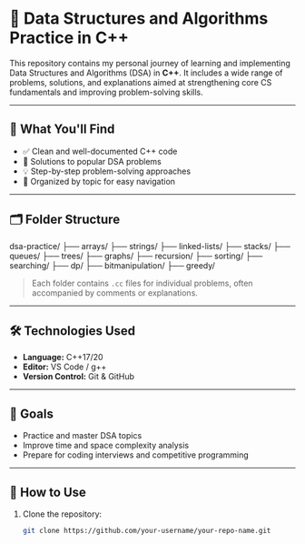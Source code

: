 # 📘 Data Structures and Algorithms Practice in C++

This repository contains my personal journey of learning and implementing Data Structures and Algorithms (DSA) in **C++**. It includes a wide range of problems, solutions, and explanations aimed at strengthening core CS fundamentals and improving problem-solving skills.

---

## 🧠 What You'll Find

- ✅ Clean and well-documented C++ code
- 🧩 Solutions to popular DSA problems
- 💡 Step-by-step problem-solving approaches
- 📁 Organized by topic for easy navigation

---

## 🗂️ Folder Structure
dsa-practice/
├── arrays/
  ├── strings/
  ├── linked-lists/
  ├── stacks/
  ├── queues/
  ├── trees/
  ├── graphs/
  ├── recursion/
  ├── sorting/
  ├── searching/
  ├── dp/
  ├── bitmanipulation/
  ├── greedy/


> Each folder contains `.cc` files for individual problems, often accompanied by comments or explanations.

---

## 🛠️ Technologies Used

- **Language:** C++17/20
- **Editor:** VS Code / g++
- **Version Control:** Git & GitHub

---

## 🎯 Goals

- Practice and master DSA topics
- Improve time and space complexity analysis
- Prepare for coding interviews and competitive programming

---

## 📝 How to Use

1. Clone the repository:
   ```bash
   git clone https://github.com/your-username/your-repo-name.git
   ```
